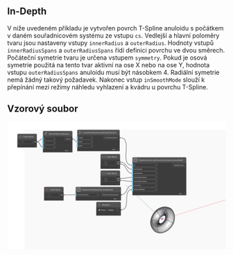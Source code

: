 <!--- Autodesk.DesignScript.Geometry.TSpline.TSplineSurface.ByTorusCoordinateSystemRadii --->
<!--- TTAJ2WGGNFLM755ADOCD3G7N4MJBQI66CAC7SXM3XCYLEIPLBOCQ --->
## In-Depth
V níže uvedeném příkladu je vytvořen povrch T-Spline anuloidu s počátkem v daném souřadnicovém systému ze vstupu `cs`. Vedlejší a hlavní poloměry tvaru jsou nastaveny vstupy `innerRadius` a `outerRadius`. Hodnoty vstupů `innerRadiusSpans` a `outerRadiusSpans` řídí definici povrchu ve dvou směrech. Počáteční symetrie tvaru je určena vstupem `symmetry`. Pokud je osová symetrie použitá na tento tvar aktivní na ose X nebo na ose Y, hodnota vstupu `outerRadiusSpans` anuloidu musí být násobkem 4. Radiální symetrie nemá žádný takový požadavek. Nakonec vstup `inSmoothMode` slouží k přepínání mezi režimy náhledu vyhlazení a kvádru u povrchu T-Spline.

## Vzorový soubor

![Example](./TTAJ2WGGNFLM755ADOCD3G7N4MJBQI66CAC7SXM3XCYLEIPLBOCQ_img.jpg)
